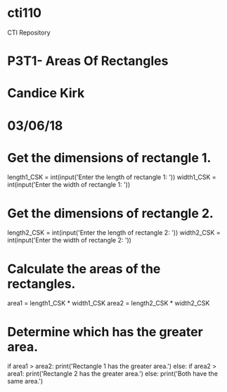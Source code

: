 # cti110
CTI Repository
# P3T1- Areas Of Rectangles
# Candice Kirk
# 03/06/18

# Get the dimensions of rectangle 1.
length1_CSK = int(input('Enter the length of rectangle 1: '))
width1_CSK = int(input('Enter the width of rectangle 1: '))

# Get the dimensions of rectangle 2.
length2_CSK = int(input('Enter the length of rectangle 2: '))
width2_CSK = int(input('Enter the width of rectangle 2: '))

# Calculate the areas of the rectangles.
area1 = length1_CSK * width1_CSK
area2 = length2_CSK * width2_CSK

# Determine which has the greater area.
if area1 > area2:
    print('Rectangle 1 has the greater area.')
else:
    if area2 > area1:
        print('Rectangle 2 has the greater area.')
    else:
        print('Both have the same area.')
        
